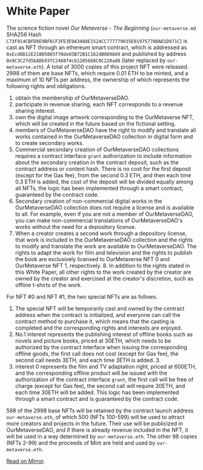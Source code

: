 # White Paper

The science fiction novel *Our Metaverse - The Beginning* (`our-metaverse.md` SHA256 Hash `C73F914CBFD8E9BF6CF3FE3E9A3488E1524CC777779035E01975778BAD1D971C`) is cast as NFT through an ethereum smart contract, which is addressed as `0xEcd0D12E21805803f70de03B72B1C162dB0898d9` and published by address `0x9C3C27d5bADb93fC2468f4cb12056b8C0C228ad8` (later replaced by `our-metaverse.eth`). A total of 3000 copies of this project NFT were released. 2998 of them are base NFTs, which require 0.01 ETH to be minted, and a maximum of 10 NFTs per address, the ownership of which represents the following rights and obligations.

1. obtain the membership of OurMetaverseDAO.
2. participate in revenue sharing, each NFT corresponds to a revenue sharing interest.
3. own the digital image artwork corresponding to the OurMetaverse NFT, which will be created in the future based on the fictional setting.
4. members of OurMetaverseDAO have the right to modify and translate all works contained in the OurMetaverseDAO collection in digital form and to create secondary works.
5. Commercial secondary creation of OurMetaverseDAO collections requires a contract interface `grant` authorization to include information about the secondary creation in the contract deposit, such as the contract address or content hash. There is no cost for the first deposit (except for the Gas fee), from the second 0.3 ETH, and then each time 0.3 ETH is added, the cost of the deposit will be divided equally among all NFTs, the logic has been implemented through a smart contract, guaranteed by the contract code.
6. Secondary creation of non-commercial digital works in the OurMetaverseDAO collection does not require a license and is available to all. For example, even if you are not a member of OurMetaverseDAO, you can make non-commercial translations of OurMetaverseDAO's works without the need for a depository license.
7. When a creator creates a second work through a depository license, that work is included in the OurMetaverseDAO collection and the rights to modify and translate the work are available to OurMetaverseDAO. The rights to adapt the work for film and television and the rights to publish the book are exclusively licensed to OurMetaverse NFT 0 and OurMetaverse NFT 1, respectively. 8.
In addition to the rights stated in this White Paper, all other rights to the work created by the creator are owned by the creator and exercised at the creator's discretion, such as offline t-shirts of the work.

For NFT #0 and NFT #1, the two special NFTs are as follows.
1. The special NFT will be temporarily cast and owned by the contract address when the contract is initialized, and everyone can call the contract method to purchase it, which means that the casting is completed and the corresponding rights and interests are enjoyed.
2. No.1 interest represents the publishing interest of offline books such as novels and picture books, priced at 30ETH, which needs to be authorized by the contract interface when issuing the corresponding offline goods, the first call does not cost (except for Gas fee), the second call needs 3ETH, and each time 3ETH is added. 3.
3. interest 0 represents the film and TV adaptation right, priced at 600ETH, and the corresponding offline product will be issued with the authorization of the contract interface `grant`, the first call will be free of charge (except for Gas fee), the second call will require 30ETH, and each time 30ETH will be added.
This logic has been implemented through a smart contract and is guaranteed by the contract code.

598 of the 2998 base NFTs will be retained by the contract launch address `our-metaverse.eth`, of which 500 (NFTs 100-599) will be used to attract more creators and projects in the future. Their use will be publicized in OurMetaverseDAO, and if there is already revenue included in the NFT, it will be used in a way determined by `our-metaverse.eth`. The other 98 copies (NFTs 2-99) and the proceeds of Mint are held and used by `our-metaverse.eth`.

[Read on Mirror](https://mirror.xyz/our-metaverse.eth/oRbB--IjSzrT2uGZF6AE1LiNnucZ-LI8e0TxpTWL7rA).
